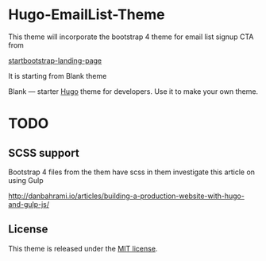 # Hugo-EmailList-Theme

This theme will incorporate the bootstrap 4 theme for email list signup CTA from

[startbootstrap-landing-page](https://blackrockdigital.github.io/startbootstrap-landing-page/)

It is starting from Blank theme

Blank — starter [Hugo](//gohugo.io/) theme for developers. Use it to make your own theme.

# TODO

## SCSS support

Bootstrap 4 files from the them have scss in them investigate this article on using Gulp

http://danbahrami.io/articles/building-a-production-website-with-hugo-and-gulp-js/

## License

This theme is released under the [MIT license](//github.com/Vimux/blank/blob/master/LICENSE.md).
